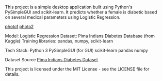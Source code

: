 This project is a simple desktop application built using Python's PySimpleGUI and scikit-learn.
It predicts whether a female is diabetic based on several medical parameters using Logistic Regression.

[photo1](https://imgur.com/a/xiZBxaM)
[photo2](https://imgur.com/a/IIDxe2E)

Model: Logistic Regression
Dataset: Pima Indians Diabetes Database (from Kaggle)
Training libraries: pandas, numpy, scikit-learn

Tech Stack:
Python 3
PySimpleGUI (for GUI)
scikit-learn
pandas
numpy

Dataset Source
[Pima Indians Diabetes Dataset](https://www.kaggle.com/datasets/uciml/pima-indians-diabetes-database)

This project is licensed under the MIT License - see the LICENSE file for details.

